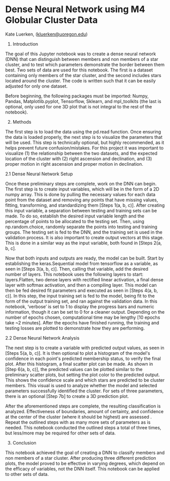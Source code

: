 # Dense Neural Network using M4 Globular Cluster Data
Kate Luerken, (kluerken@uoregon.edu)

1. Introduction

The goal of this Jupyter notebook was to create a dense neural network (DNN) that can distinguish between members and non members of a star cluster, and to test which parameters demonstrate the border between them best. Two sets of data are used for this notebook. The first is a dataset containing only members of the star cluster, and the second includes stars located around the cluster. The code is written such that it can be easily adjusted for only one dataset.

Before beginning, the following packages must be imported: Numpy, Pandas, Matplotlib.pyplot, Tensorflow, Sklearn, and mpl_toolkits (the last is optional, only used for one 3D plot that is not integral to the rest of the notebook). 

2. Methods

The first step is to load the data using the pd.read function. Once ensuring the data is loaded properly, the next step is to visualize the parameters that will be used. This step is technically optional, but highly recommended, as it helps prevent future confusion/mistakes. For this project it was important to visualize (1) the relationship between the two datasets, and the expected location of the cluster with (2) right ascension and declination, and (3) proper motion in right ascension and proper motion in declination.

2.1 Dense Neural Network Setup

Once these preliminary steps are complete, work on the DNN can begin. The first step is to create input variables, which will be in the form of a 2D numpy array. This is done by pulling the necessary values for each data point from the dataset and removing any points that have missing values, fitting, transforming, and standardizing them [Steps 1(a, b, c)]. After creating this input variable, a separation between testing and training sets can be made. To do so, establish the desired input variable length and the percentage of points to be allocated to the testing set. Then, using np.random.choice, randomly separate the points into testing and training groups. The testing set is fed to the DNN, and the training set is used in the validation process. It is also important to create output vectors at this stage. This is done in a similar way as the input variable, both found in [Steps 2(a, b, c].

Now that both inputs and outputs are ready, the model can be built. Start by establishing the keras.Sequential model from tensorflow as a variable, as seen in [Steps 3(a, b, c)]. Then, calling that variable, add the desired number of layers. This notebook uses the following layers to start: layers.Flatten, two dense layers with rectified linear activation, a final dense layer with softmax activation, and then a compiling layer. This model can then be fed desired fit parameters and executed as seen in [Steps 4(a, b, c)]. In this step, the input training set is fed to the model, being fit to the form of the output training set, and ran against the validation data. In this notebook, ‘verbose’ is set to 1 to display the progress bars and numeric information, though it can be set to 0 for a cleaner output. Depending on the number of epochs chosen, computational time may be lengthy [10 epochs take ~2 minutes]. After the epochs have finished running, the training and testing losses are plotted to demonstrate how they are performing.

2.2 Dense Neural Network Analysis

The next step is to create a variable with predicted output values, as seen in [Steps 5(a, b, c)]. It is then optional to plot a histogram of the model's confidence in each point's predicted membership status, to verify the final plot. After this histogram, a final scatter plot can be made. As shown in [Step 6(a, b, c)], the predicted values can be plotted similar to the preliminary scatter plots, but setting the plot color to the predicted output. This shows the confidence scale and which stars are predicted to be cluster members. This visual is used to analyze whether the model and selected parameters successfully identified the cluster. For sets of three parameters, there is an optional [Step 7b] to create a 3D prediction plot.

After the aforementioned steps are complete, the resulting classification is analyzed. Effectiveness of boundaries, amount of certainty, and confidence at the center of the cluster (where it should be highest) are assessed . Repeat the outlined steps with as many more sets of parameters as is needed. This notebook conducted the outlined steps a total of three times, but less/more may be required for other sets of data. 

3. Conclusion

This notebook achieved the goal of creating a DNN to classify members and non members of a star cluster. After producing three different prediction plots, the model proved to be effective in varying degrees, which depend on the efficacy of variables, not the DNN itself. This notebook can be applied to other sets of data.

